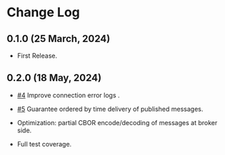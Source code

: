# Change Log

## 0.1.0 (25 March, 2024)

- First Release.

## 0.2.0 (18 May, 2024)

- [#4](https://github.com/cardo-org/Rembus.jl/issues/4) Improve connection error logs .

- [#5](https://github.com/cardo-org/Rembus.jl/issues/4) Guarantee ordered by time delivery of published messages.

- Optimization: partial CBOR encode/decoding of messages at broker side.

- Full test coverage.
